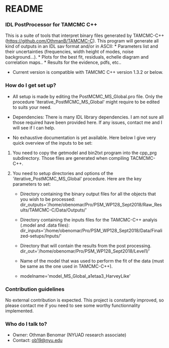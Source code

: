 # README #


### IDL PostProcessor for TAMCMC C++ ###

This is a suite of tools that interpret binary files generated by TAMCMC-C++ (https://github.com/OthmanB/TAMCMC-C). 
This program will generate all kind of outputs in an IDL sav format and/or in ASCII: 
	* Parameters list and their uncertainties (frequencies, width height of modes, noise background...).
	* Plots for the best fit, residuals, echelle diagram and correlation maps..
	* Results for the evidence, pdfs, etc.. 

* Current version is compatible with TAMCMC C++ version 1.3.2 or below.

### How do I get set up? ###

* All setup is made by editing the PostMCMC_MS_Global.pro file. Only the procedure 'iterative_PostMCMC_MS_Global' might require to be edited to suits your need.

* Dependencies: There is many IDL library dependencies. I am not sure all those required have been provided here. If any issues, contact me and I will see if I can help.

* No exhaustive documentation is yet available. 
Here below I give very quick overview of the inputs to be set:

1. You need to copy the getmodel and bin2txt program into the cpp_prg subdirectory.  Those files are generated when compiling TACMCMC-C++.
2. You need to setup  directories and options of the 'iterative_PostMCMC_MS_Global' procedure. Here are the key parameters to set:
    
	- Directory containing the binary output files for all the objects that you wish to be processed:
    	dir_outputs='/home/obenomar/Pro/PSM_WP128_Sept2018/Raw_Results/TAMCMC-C/Data/Outputs/'
    	
	- Directory containing the inputs files for the TAMCMC-C++ analyis (.model and .data files):
    	dir_inputs='/home/obenomar/Pro/PSM_WP128_Sept2018/Data/Finalized-setups/Inputs/'
    	
    - Directory that will contain the results from the post processing. 
    	dir_out='/home/obenomar/Pro/PSM_WP128_Sept2018/Level1/'
    	
    - Name of the model that was used to perform the fit of the data (must be same as the one used in TAMCMC-C++).
    
    - modelname='model_MS_Global_a1etaa3_HarveyLike'


### Contribution guidelines ###

No external contribution is expected. This project is constantly improved, so please contact me if you need to see some worthy functionnality implemented. 

### Who do I talk to? ###

* Owner: Othman Benomar (NYUAD research associate)
* Contact: ob19@nyu.edu
